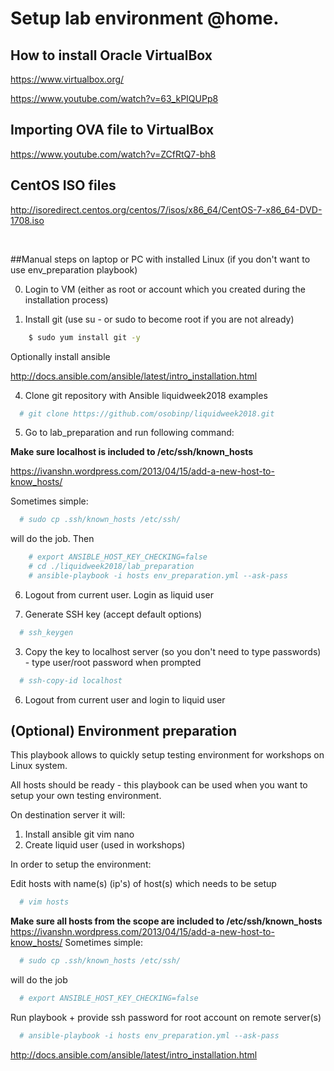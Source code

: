 # Setup lab environment @home.

## How to install Oracle VirtualBox

https://www.virtualbox.org/

https://www.youtube.com/watch?v=63_kPIQUPp8

## Importing OVA file to VirtualBox

https://www.youtube.com/watch?v=ZCfRtQ7-bh8

## CentOS ISO files

http://isoredirect.centos.org/centos/7/isos/x86_64/CentOS-7-x86_64-DVD-1708.iso

<br>

##Manual steps on laptop or PC with installed Linux (if you don't want to use env_preparation playbook)


0. Login to VM (either as root or account which you created during the installation process)

1. Install git (use su - or sudo to become root if you are not already)

```bash
	$ sudo yum install git -y
```

Optionally install ansible

http://docs.ansible.com/ansible/latest/intro_installation.html


4. Clone git repository with Ansible liquidweek2018 examples

```bash
  # git clone https://github.com/osobinp/liquidweek2018.git
```

5. Go to lab_preparation and run following command:

**Make sure localhost is included to /etc/ssh/known_hosts**

https://ivanshn.wordpress.com/2013/04/15/add-a-new-host-to-know_hosts/

Sometimes simple:

```bash
  # sudo cp .ssh/known_hosts /etc/ssh/
```

will do the job. Then

```bash
	# export ANSIBLE_HOST_KEY_CHECKING=false
	# cd ./liquidweek2018/lab_preparation
	# ansible-playbook -i hosts env_preparation.yml --ask-pass
```

6. Logout from current user. Login as liquid user

2. Generate SSH key (accept default options)

```bash
  # ssh_keygen
```

3. Copy the key to localhost server (so you don't need to type passwords) - type user/root password when prompted

```bash
  # ssh-copy-id localhost
```














6. Logout from current user and login to liquid user

## (Optional) Environment preparation
This playbook allows to quickly setup testing environment for workshops on Linux system.

All hosts should be ready - this playbook can be used when you want to setup your own testing environment.

On destination server it will:
1. Install ansible git vim nano
2. Create liquid user (used in workshops)

In order to setup the environment:

Edit hosts with name(s) (ip's) of host(s) which needs to be setup

```bash
  # vim hosts
```

**Make sure all hosts from the scope are included to /etc/ssh/known_hosts**
https://ivanshn.wordpress.com/2013/04/15/add-a-new-host-to-know_hosts/
Sometimes simple:

```bash
  # sudo cp .ssh/known_hosts /etc/ssh/
```

will do the job

```bash
  # export ANSIBLE_HOST_KEY_CHECKING=false
```

Run playbook + provide ssh password for root account on remote server(s)
```bash
  # ansible-playbook -i hosts env_preparation.yml --ask-pass
```


http://docs.ansible.com/ansible/latest/intro_installation.html

